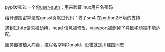 pypi发布过一个包[user-auth](https://github.com/William-ZXS/user-auth)：用来验证linux用户名密码

给开源国密算法库gmssl贡献过代码：做了sm4  在python2环境的支持



遇到过http请求被劫持，head 信息被修改，viewport被删掉了导致移动端不能适配。

服务器被植入病毒，进程名字叫Donald，没错就是川建国同志





